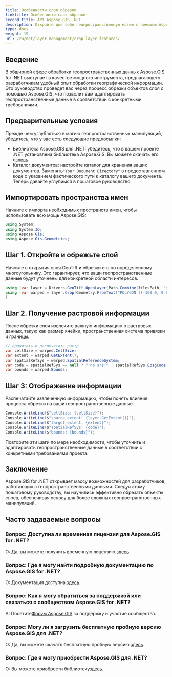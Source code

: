 ```yaml
---
title: Особенности слоя обрезки
linktitle: Особенности слоя обрезки
second_title: API Aspose.GIS .NET
description: Откройте для себя геопространственную магию с помощью Aspose.GIS для .NET! Обрезать слой легко. Загрузите бесплатную пробную версию прямо сейчас. #Aspose #ГИС #геопространственные
type: docs
weight: 19
url: /ru/net/layer-management/crop-layer-features/
---
```

## Введение
В обширной сфере обработки геопространственных данных Aspose.GIS for .NET выступает в качестве мощного инструмента, предлагающего разработчикам удобный опыт обработки географической информации. Это руководство проведет вас через процесс обрезки объектов слоя с помощью Aspose.GIS, что позволит вам адаптировать геопространственные данные в соответствии с конкретными требованиями.
## Предварительные условия
Прежде чем углубляться в магию геопространственных манипуляций, убедитесь, что у вас есть следующие предпосылки:
-  Библиотека Aspose.GIS для .NET: убедитесь, что в вашем проекте .NET установлена библиотека Aspose.GIS. Вы можете скачать его с[здесь](https://releases.aspose.com/gis/net/).
-  Каталог документов: настройте каталог для хранения ваших документов. Заменять`"Your Document Directory"` в предоставленном коде с указанием фактического пути к каталогу вашего документа.
Теперь давайте углубимся в пошаговое руководство.
## Импортировать пространства имен
Начните с импорта необходимых пространств имен, чтобы использовать всю мощь Aspose.GIS:
```csharp
using System;
using System.IO;
using Aspose.Gis;
using Aspose.Gis.Geometries;
```
## Шаг 1. Откройте и обрежьте слой
Начните с открытия слоя GeoTiff и обрезки его по определенному многоугольнику. Это гарантирует, что ваши геопространственные данные будут уточнены для конкретной области интересов.
```csharp
using (var layer = Drivers.GeoTiff.OpenLayer(Path.Combine(filesPath, "geodetic_world.tif")))
using (var warped = layer.Crop(Geometry.FromText("POLYGON ((-160 0, 0 60, 160 0, 0 -160, -160 0))")))
{
```
## Шаг 2. Получение растровой информации
После обрезки слоя извлеките важную информацию о растровых данных, такую как размер ячейки, пространственная система привязки и границы.
```csharp
// прочитать и распечатать растр
var cellSize = warped.CellSize;
var extent = warped.GetExtent();
var spatialRefSys = warped.SpatialReferenceSystem;
var code = spatialRefSys == null ? "'no srs'" : spatialRefSys.EpsgCode.ToString();
var bounds = warped.Bounds;
```
## Шаг 3: Отображение информации
Распечатайте извлеченную информацию, чтобы понять влияние процесса обрезки на ваши геопространственные данные.
```csharp
Console.WriteLine($"cellSize: {cellSize}");
Console.WriteLine($"source extent: {layer.GetExtent()}");
Console.WriteLine($"target extent: {extent}");
Console.WriteLine($"spatialRefSys: {code}");
Console.WriteLine($"bounds: {bounds}");
```
Повторите эти шаги по мере необходимости, чтобы уточнить и адаптировать геопространственные данные в соответствии с конкретными требованиями проекта.
## Заключение
Aspose.GIS for .NET открывает массу возможностей для разработчиков, работающих с геопространственными данными. Следуя этому пошаговому руководству, вы научились эффективно обрезать объекты слоев, обеспечивая основу для более сложных геопространственных манипуляций.
## Часто задаваемые вопросы
### Вопрос: Доступна ли временная лицензия для Aspose.GIS for .NET?
 О: Да, вы можете получить временную лицензию.[здесь](https://purchase.aspose.com/temporary-license/).
### Вопрос: Где я могу найти подробную документацию по Aspose.GIS for .NET?
 О: Документация доступна.[здесь](https://reference.aspose.com/gis/net/).
### Вопрос: Как я могу обратиться за поддержкой или связаться с сообществом Aspose.GIS for .NET?
 А: Посетите[Форум Aspose.GIS](https://forum.aspose.com/c/gis/33) за поддержку и участие сообщества.
### Вопрос: Могу ли я загрузить бесплатную пробную версию Aspose.GIS для .NET?
 О: Да, вы можете скачать бесплатную пробную версию.[здесь](https://releases.aspose.com/).
### Вопрос: Где я могу приобрести Aspose.GIS для .NET?
 О: Вы можете приобрести библиотеку[здесь](https://purchase.aspose.com/buy).